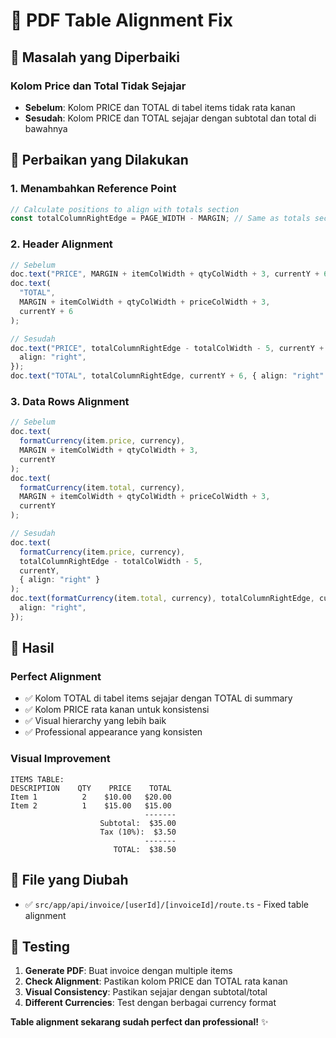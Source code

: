 # 📄 PDF Table Alignment Fix

## 🎯 Masalah yang Diperbaiki

### **Kolom Price dan Total Tidak Sejajar**

- **Sebelum**: Kolom PRICE dan TOTAL di tabel items tidak rata kanan
- **Sesudah**: Kolom PRICE dan TOTAL sejajar dengan subtotal dan total di bawahnya

## 🔧 Perbaikan yang Dilakukan

### **1. Menambahkan Reference Point**

```typescript
// Calculate positions to align with totals section
const totalColumnRightEdge = PAGE_WIDTH - MARGIN; // Same as totals section
```

### **2. Header Alignment**

```typescript
// Sebelum
doc.text("PRICE", MARGIN + itemColWidth + qtyColWidth + 3, currentY + 6);
doc.text(
  "TOTAL",
  MARGIN + itemColWidth + qtyColWidth + priceColWidth + 3,
  currentY + 6
);

// Sesudah
doc.text("PRICE", totalColumnRightEdge - totalColWidth - 5, currentY + 6, {
  align: "right",
});
doc.text("TOTAL", totalColumnRightEdge, currentY + 6, { align: "right" });
```

### **3. Data Rows Alignment**

```typescript
// Sebelum
doc.text(
  formatCurrency(item.price, currency),
  MARGIN + itemColWidth + qtyColWidth + 3,
  currentY
);
doc.text(
  formatCurrency(item.total, currency),
  MARGIN + itemColWidth + qtyColWidth + priceColWidth + 3,
  currentY
);

// Sesudah
doc.text(
  formatCurrency(item.price, currency),
  totalColumnRightEdge - totalColWidth - 5,
  currentY,
  { align: "right" }
);
doc.text(formatCurrency(item.total, currency), totalColumnRightEdge, currentY, {
  align: "right",
});
```

## 🎯 Hasil

### **Perfect Alignment**

- ✅ Kolom TOTAL di tabel items sejajar dengan TOTAL di summary
- ✅ Kolom PRICE rata kanan untuk konsistensi
- ✅ Visual hierarchy yang lebih baik
- ✅ Professional appearance yang konsisten

### **Visual Improvement**

```
ITEMS TABLE:
DESCRIPTION    QTY    PRICE    TOTAL
Item 1          2    $10.00   $20.00
Item 2          1    $15.00   $15.00
                              -------
                    Subtotal:  $35.00
                    Tax (10%):  $3.50
                              -------
                       TOTAL:  $38.50
```

## 📁 File yang Diubah

- ✅ `src/app/api/invoice/[userId]/[invoiceId]/route.ts` - Fixed table alignment

## 🧪 Testing

1. **Generate PDF**: Buat invoice dengan multiple items
2. **Check Alignment**: Pastikan kolom PRICE dan TOTAL rata kanan
3. **Visual Consistency**: Pastikan sejajar dengan subtotal/total
4. **Different Currencies**: Test dengan berbagai currency format

**Table alignment sekarang sudah perfect dan professional!** ✨
